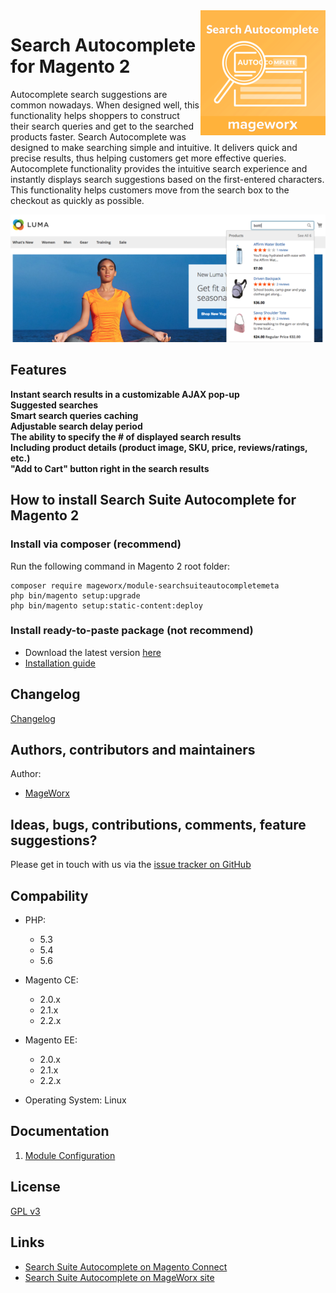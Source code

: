 <img align="right" style="float: right; height: 200px;" src="doc/images/search_autocomplete_logo.png">

# Search Autocomplete for Magento 2

Autocomplete search suggestions are common nowadays. When designed well, this functionality helps shoppers to construct their search queries and get to the searched products faster. Search Autocomplete was designed to make searching simple and intuitive. It delivers quick and precise results, thus helping customers get more effective queries.
Autocomplete functionality provides the intuitive search experience and instantly displays search suggestions based on the first-entered characters. This functionality helps customers move from the search box to the checkout as quickly as possible.

![](doc/images/search_autocomplete_popup.png)

## Features

**Instant search results in a customizable AJAX pop-up**  
**Suggested searches**   
**Smart search queries caching**  
**Adjustable search delay period**  
**The ability to specify the # of displayed search results**  
**Including product details (product image, SKU, price, reviews/ratings, etc.)**  
**"Add to Cart" button right in the search results**  

## How to install Search Suite Autocomplete for Magento 2

### Install via composer (recommend)
Run the following command in Magento 2 root folder:

```
composer require mageworx/module-searchsuiteautocompletemeta
php bin/magento setup:upgrade
php bin/magento setup:static-content:deploy
```

### Install ready-to-paste package (not recommend)

- Download the latest version [here](https://www.mageworx.com/magento-2-search-atocomplete-free.html)
-  [Installation guide](https://support.mageworx.com/manuals/autocomplete/#installation-by-copying-the-code)

## Changelog

[Changelog](changelog.md)

## Authors, contributors and maintainers

Author:
- [MageWorx](https://www.mageworx.com)

## Ideas, bugs, contributions, comments, feature suggestions?

Please get in touch with us via the [issue tracker on GitHub](https://github.com/mageworx/search-suite-autocomplete/issues)

## Compability

- PHP: 
  - 5.3
  - 5.4
  - 5.6
- Magento CE: 
  - 2.0.x
  - 2.1.x
  - 2.2.x
- Magento EE:
  - 2.0.x
  - 2.1.x
  - 2.2.x
  
- Operating System: Linux

## Documentation

1. [Module Configuration](https://support.mageworx.com/manuals/autocomplete/#extension-configuration)

## License

[GPL v3](LICENSE.txt)

## Links

- [Search Suite Autocomplete on Magento Connect](https://marketplace.magento.com/mageworx-module-searchsuiteautocompletemeta.html)
- [Search Suite Autocomplete on MageWorx site](https://www.mageworx.com/magento-2-search-atocomplete-free.html)
